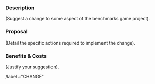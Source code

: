 ### Description

(Suggest a change to some aspect of the benchmarks game project).


### Proposal

(Detail the specific actions required to implement the change).


### Benefits & Costs

(Justify your suggestion).




/label ~"CHANGE"

